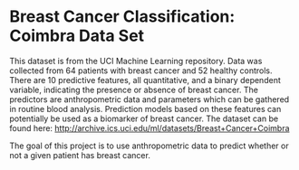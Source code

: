 # Breast Cancer Classification: Coimbra Data Set
This dataset is from the UCI Machine Learning repository. Data was collected from 64 patients with breast cancer and 52 healthy controls. There are 10 predictive features, all quantitative, and a binary dependent variable, indicating the presence or absence of breast cancer. The predictors are anthropometric data and parameters which can be gathered in routine blood analysis. Prediction models based on these features can potentially be used as a biomarker of breast cancer. The dataset can be found here: http://archive.ics.uci.edu/ml/datasets/Breast+Cancer+Coimbra


The goal of this project is to use anthropometric data to predict whether or not a given patient has breast cancer.
